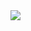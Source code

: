 <div id="header">
  <img src="https://raw.githubusercontent.com/cskk7/50-days-challenge/main/SQL/sqlzoo-Solutions/Schema.png"/>
</div>
